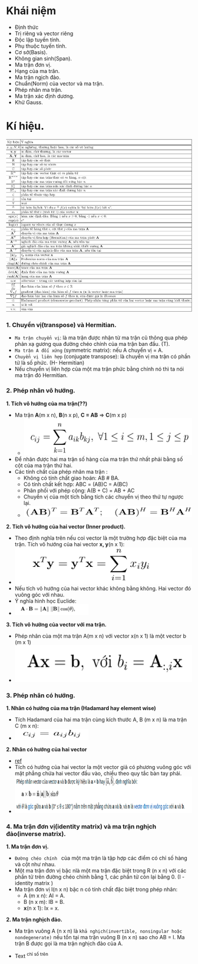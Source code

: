 # Khái niệm
+ Định thức
+ Trị riêng và vector riêng
+ Độc lập tuyến tính.
+ Phụ thuộc tuyến tính.
+ Cơ sở(Basis).
+ Không gian sinh(Span).
+ Ma trận đơn vị.
+ Hạng của ma trân.
+ Ma trận ngịch đảo.
+ Chuẩn(Norm) của vector và ma trận.
+ Phép nhân ma trận.
+ Ma trận xác định dương.
+ Khử Gauss.

# Kí hiệu.
![](image/Bang%20ki%20hieu.png)

### 1. Chuyển vị(transpose) và Hermitian.
+ `Ma trận chuyển vị`: là ma trận được nhận từ ma trận cũ thông qua phép phản xạ gương qua đường chéo chính 
của ma trận ban đầu. (T).
+ `Ma trận A đối xứng` (symmetric matrix): nếu A chuyển vị = A.
+ `Chuyển vị liên hợp` (conjugate transpose): là chuyển vị ma trận có phần tử là số phức. (H- Hermitian)
+ Nếu chuyển vị liên hợp của một ma trận phức bằng chính nó thì ta nói ma trận đó Hermitian.

### 2. Phép nhân vô hướng.
**1. Tích vô hướng của ma trận(??)**
+ Ma trận **A**(m x n), **B**(n x p), **C = AB** => **C**(m x p)
  + <img src="image/Nhan%20hai%20ma%20tran.png" alt="drawing" width="500" height="100"/>
+ Để nhân được hai ma trận số hàng của ma trận thứ nhất phải bằng số cột của ma trận thứ hai.
+ Các tính chất của phép nhân ma trận :
  + Không có tính chất giao hoán: AB # BA.
  + Có tính chất kết hợp: ABC = (AB)C = A(BC)
  + Phân phối với phép cộng: A(B + C) = AB + AC
  + Chuyển vị của một tích bằng tích các chuyển vị theo thứ tự ngược lại.
  + <img src="image/Tich_chuyen_vi.png" alt="drawing" width="500" height="30"/>
**2. Tích vô hướng của hai vector (Inner product).**
+ Theo định nghĩa trên nếu coi vector là một trường hợp đặc biệt của ma trận. Tích vô hướng của hai vector **x, y**(n x 1):
+ <img src="image/Tich_vo_huong_vector.png" alt="drawing" width="500" height="100"/>
+ Nếu tích vô hướng của hai vector khác không bằng không. Hai vector đó vuông góc với nhau.
+ Ý nghĩa hình học Euclide:
+ <img src="image/hinh_hoc_tich_vo_huong.png" alt="drawing" width="200" height="30"/>

**3. Tích vô hưởng của vector với ma trận.**
+ Phép nhân của một ma trận A(m x n) với vector x(n x 1) là một vector b (m x 1) 
+ <img src="image/Nhan_vo_huong_ma_tran_vector.png" alt="drawing" width="500" height="100"/>
### 3. Phép nhân có hướng.
**1. Nhân có hướng của ma trận (Hadamard hay element wise)**
+ Tích Hadamard của hai ma trận cùng kích thước A, B (m x n) là ma trận C (m x n):
+ <img src="image/Hadamard.png" alt="drawing" width="200" height="30"/>

**2. Nhân có hướng của hai vector** 
+ [ref](https://apecceosummit2017.com.vn/tich-vo-huong-tich-co-huong/)
+ Tích có hướng của hai vector la một vector giả có phương vuông góc với mặt phẳng chứa hai vector đầu vào, chiều 
theo quy tắc bàn tay phải.
+ <img src="image/Nhan_co_huong_hai_vector.png" alt="drawing" width="500" height="100"/>





























### 4. Ma trận đơn vị(identity matrix) và ma trận nghịch đảo(inverse matrix).
**1. Ma trận đơn vị.**
   + `Đường chéo chính ` của một ma trận là tập hợp các điểm có chỉ số hàng và cột như nhau.
   + Một ma trận đơn vị bậc nlà một ma trận đặc biệt trong R (n x n) với các phần tử trên đường chéo chính bằng 1, 
   các phần tử còn lại bằng 0. (I - identity matrix )
   + Ma trận đơn vị I(n x n) bậc n có tính chất đặc biệt trong phép nhân:
     + A (m x n): AI = A.
     + B (n x m): IB = B.
     + **x**(n x 1): Ix = x.
   
**2. Ma trận nghịch đảo.**
   + Ma trận vuông A (n x n) là `khả nghịch(invertible, nonsingular hoặc nondegenerate)` nếu tồn tại ma trận vuông B (n x n) 
   sao cho AB = I. Ma trận B được gọi là ma trận nghịch đảo của A.
   + <p>Text <sup>chỉ số trên</sup></p>






























